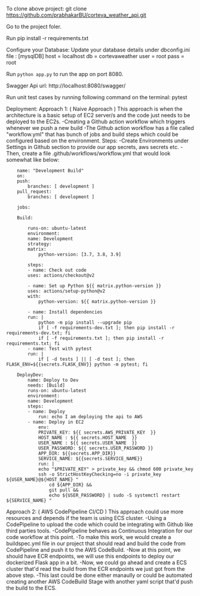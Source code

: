 To clone above project:
git clone https://github.com/prabhakarBU/corteva_weather_api.git

Go to the project foler.

Run pip install -r requirements.txt

Configure your Database:
Update your database details under dbconfig.ini file :
[mysqlDB]
host = localhost
db = cortevaweather
user = root
pass = root

Run ``` python app.py ``` to run the app on port 8080.

Swagger Api url:
http://localhost:8080/swagger/


Run unit test cases by running following command on the terminal:
pytest

Deployment:
Approach 1: ( Naive Approach )
This approach is when the architecture is a basic setup of EC2 server/s and the code just needs to be
deployed to the EC2s. 
-Creating a Github action workflow which triggers whenever we push a new build
-The Github action workflow has a file called "workflow.yml" that has bunch of jobs and build steps which
could be configured based on the environment.
Steps:
-Create Environments under Settings in Github section to provide our app secrets, aws secrets etc.
-Then, create a file .github/workflows/workflow.yml that would look somewhat like below:

        name: "Development Build"
        on:
        push:
            branches: [ development ]
        pull_request:
            branches: [ development ]

        jobs:

        Build:

            runs-on: ubuntu-latest
            environment:
            name: Development
            strategy:
            matrix:
                python-version: [3.7, 3.8, 3.9]

            steps:
            - name: Check out code
            uses: actions/checkout@v2

            - name: Set up Python ${{ matrix.python-version }}
            uses: actions/setup-python@v2
            with:
                python-version: ${{ matrix.python-version }}

            - name: Install dependencies
            run: |
                python -m pip install --upgrade pip
                if [ -f requirements-dev.txt ]; then pip install -r requirements-dev.txt; fi
                if [ -f requirements.txt ]; then pip install -r requirements.txt; fi
            - name: Test with pytest
            run: |
                if [ -d tests ] || [ -d test ]; then FLASK_ENV=${{secrets.FLASK_ENV}} python -m pytest; fi

        DeployDev:
            name: Deploy to Dev
            needs: [Build]
            runs-on: ubuntu-latest
            environment:
            name: Development
            steps:
            - name: Deploy
                run: echo I am deploying the api to AWS
            - name: Deploy in EC2
                env:
                PRIVATE_KEY: ${{ secrets.AWS_PRIVATE_KEY  }}
                HOST_NAME : ${{ secrets.HOST_NAME  }}
                USER_NAME : ${{ secrets.USER_NAME  }}
                USER_PASSWORD: ${{ secrets.USER_PASSWORD }}
                APP_DIR: ${{secrets.APP_DIR}}
                SERVICE_NAME: ${{secrets.SERVICE_NAME}}
                run: |
                echo "$PRIVATE_KEY" > private_key && chmod 600 private_key
                ssh -o StrictHostKeyChecking=no -i private_key ${USER_NAME}@${HOST_NAME} "
                    cd ${APP_DIR} &&
                    git pull &&
                    echo ${USER_PASSWORD} | sudo -S systemctl restart ${SERVICE_NAME} "


Approach 2: ( AWS CodePipeline CI/CD )
This approach could use more resources and depends if the team is using ECS cluster.
-Using a CodePipeline to upload the code which could be integrating with Github like third parties tools.
-CodePipeline behaves as Continuous Integration for our code workflow at this point.
-To make this work, we would create a buildspec.yml file in our project that should read and build the code
from CodePipeline and push it to the AWS CodeBuild.
-Now at this point, we should have ECR endpoints, we will use this endpoints to deploy our dockerized Flask app in 
a bit.
-Now, we could go ahead and create a ECS cluster that'd read the build from the ECR endpoints we just got from the above step.
-This last could be done either manaully or could be automated creating another AWS CodeBuild Stage with another
yaml script that'd push the build to the ECS.